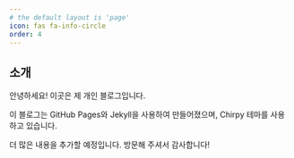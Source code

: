 ```yaml
---
# the default layout is 'page'
icon: fas fa-info-circle
order: 4
---
```


## 소개

안녕하세요! 이곳은 제 개인 블로그입니다.

이 블로그는 GitHub Pages와 Jekyll을 사용하여 만들어졌으며, Chirpy 테마를 사용하고 있습니다.

더 많은 내용을 추가할 예정입니다. 방문해 주셔서 감사합니다! 
